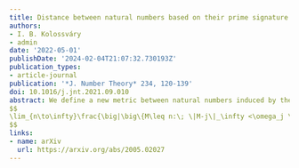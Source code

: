 ```yaml
---
title: Distance between natural numbers based on their prime signature
authors:
- I. B. Kolossváry
- admin
date: '2022-05-01'
publishDate: '2024-02-04T21:07:32.730193Z'
publication_types:
- article-journal
publication: '*J. Number Theory* 234, 120-139'
doi: 10.1016/j.jnt.2021.09.010
abstract: We define a new metric between natural numbers induced by the $\ell_\infty$ norm of their unique prime signatures. In this space, we look at the natural analog of the number line and study the arithmetic function $L_\infty(N)$, which tabulates the cumulative sum of distances between consecutive natural numbers up to $N$ in this new metric. Our main result is to identify the positive and finite limit of the sequence $L_\infty(N)/N$ as the expectation of a certain random variable. The main technical contribution is to show with elementary probability that for $K=1,2$ or $3$ and $\omega_0,\ldots,\omega_K\geq 2$ the following asymptotic density holds
$$
\lim_{n\to\infty}\frac{\big|\big\{M\leq n:\; \|M-j\|_\infty <\omega_j \text{ for } j=0,\ldots,K \big\}\big|}{n} = \prod_{p:\, \mathrm{prime}}\! \bigg( 1- \sum_{j=0}^K\frac{1}{p^{\omega_j}} \bigg)\,.
$$ 
links:
- name: arXiv
  url: https://arxiv.org/abs/2005.02027
---
```

